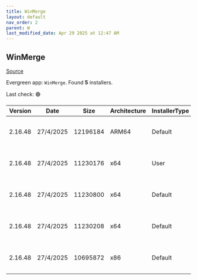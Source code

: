 ```yaml
---
title: WinMerge
layout: default
nav_order: 2
parent: W
last_modified_date: Apr 29 2025 at 12:47 AM
---
```


## WinMerge

[Source](https://winmerge.org/)

Evergreen app: `WinMerge`. Found **5** installers.

Last check: 🟢

| Version | Date      | Size     | Architecture | InstallerType | Type | URI                                                                                                                                                                                                                                            |
| ------- | --------- | -------- | ------------ | ------------- | ---- | ---------------------------------------------------------------------------------------------------------------------------------------------------------------------------------------------------------------------------------------------- |
| 2.16.48 | 27/4/2025 | 12196184 | ARM64        | Default       | exe  | [https://github.com/WinMerge/winmerge/releases/download/v2.16.48/WinMerge-2.16.48-ARM64-Setup.exe](https://github.com/WinMerge/winmerge/releases/download/v2.16.48/WinMerge-2.16.48-ARM64-Setup.exe)                                           |
| 2.16.48 | 27/4/2025 | 11230176 | x64          | User          | exe  | [https://github.com/WinMerge/winmerge/releases/download/v2.16.48/WinMerge-2.16.48-x64-PerUser-Setup.exe](https://github.com/WinMerge/winmerge/releases/download/v2.16.48/WinMerge-2.16.48-x64-PerUser-Setup.exe)                               |
| 2.16.48 | 27/4/2025 | 11230800 | x64          | Default       | exe  | [https://github.com/WinMerge/winmerge/releases/download/v2.16.48/WinMerge-2.16.48-x64-Setup.exe](https://github.com/WinMerge/winmerge/releases/download/v2.16.48/WinMerge-2.16.48-x64-Setup.exe)                                               |
| 2.16.48 | 27/4/2025 | 11230208 | x64          | Default       | exe  | [https://github.com/WinMerge/winmerge/releases/download/v2.16.48/WinMerge-2.16.48.0-x64-ForSilentInstallTest-Setup.exe](https://github.com/WinMerge/winmerge/releases/download/v2.16.48/WinMerge-2.16.48.0-x64-ForSilentInstallTest-Setup.exe) |
| 2.16.48 | 27/4/2025 | 10695872 | x86          | Default       | exe  | [https://github.com/WinMerge/winmerge/releases/download/v2.16.48/WinMerge-2.16.48-Setup.exe](https://github.com/WinMerge/winmerge/releases/download/v2.16.48/WinMerge-2.16.48-Setup.exe)                                                       |
